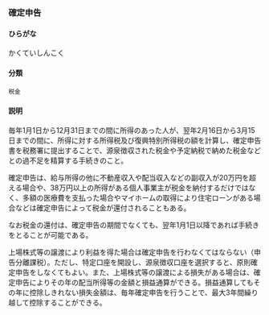 <div style="display:none;">

## [あ行](securities-terms?id=あ行)
## [か行](securities-terms?id=か行)

</div>

### 確定申告

#### ひらがな

かくていしんこく

#### 分類

`税金`

#### 説明

毎年1月1日から12月31日までの間に所得のあった人が、翌年2月16日から3月15日までの間に、所得に対する所得税及び復興特別所得税の額を計算し、確定申告書を税務署に提出することで、源泉徴収された税金や予定納税で納めた税金などとの過不足を精算する手続きのこと。
 
確定申告は、給与所得の他に不動産収入や配当収入などの副収入が20万円を超える場合や、38万円以上の所得がある個人事業主が税金を納付するだけではなく、多額の医療費を支払った場合やマイホームの取得により住宅ローンがある場合などは確定申告によって税金が還付されることもある。
 
なお税金の還付は、確定申告の期間でなくても、翌年1月1日以降であれば手続きをとることが可能である。
 
上場株式等の譲渡により利益を得た場合は確定申告を行わなくてはならない（申告分離課税）。ただし、特定口座を開設し、源泉徴収口座を選択すると、原則確定申告をしなくてもよい。また、上場株式等の譲渡による損失がある場合は、確定申告によりその年の配当所得等の金額と損益通算ができる。損益通算してもその年に控除しきれない損失金額は、毎年確定申告を行うことで、最大3年間繰り越して控除することができる。

<div style="display:none;">

## [さ行](securities-terms?id=さ行)
## [た行](securities-terms?id=た行)
## [な行](securities-terms?id=な行)
## [は行](securities-terms?id=は行)
## [ま行](securities-terms?id=ま行)
## [や行](securities-terms?id=や行)
## [ら行](securities-terms?id=ら行)
## [わ行](securities-terms?id=わ行)
## [英数字・記号](securities-terms?id=英数字・記号)

</div>

